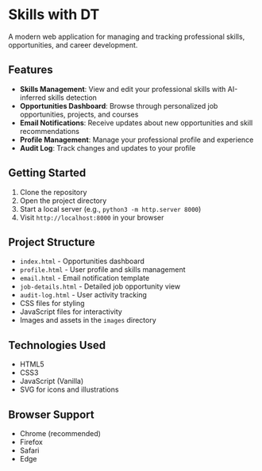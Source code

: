 # Skills with DT

A modern web application for managing and tracking professional skills, opportunities, and career development.

## Features

- **Skills Management**: View and edit your professional skills with AI-inferred skills detection
- **Opportunities Dashboard**: Browse through personalized job opportunities, projects, and courses
- **Email Notifications**: Receive updates about new opportunities and skill recommendations
- **Profile Management**: Manage your professional profile and experience
- **Audit Log**: Track changes and updates to your profile

## Getting Started

1. Clone the repository
2. Open the project directory
3. Start a local server (e.g., `python3 -m http.server 8000`)
4. Visit `http://localhost:8000` in your browser

## Project Structure

- `index.html` - Opportunities dashboard
- `profile.html` - User profile and skills management
- `email.html` - Email notification template
- `job-details.html` - Detailed job opportunity view
- `audit-log.html` - User activity tracking
- CSS files for styling
- JavaScript files for interactivity
- Images and assets in the `images` directory

## Technologies Used

- HTML5
- CSS3
- JavaScript (Vanilla)
- SVG for icons and illustrations

## Browser Support

- Chrome (recommended)
- Firefox
- Safari
- Edge 